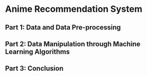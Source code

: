 # Anime Recommendation System

## Part 1: Data and Data Pre-processing

## Part 2: Data Manipulation through Machine Learning Algorithms

## Part 3: Conclusion


